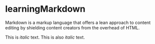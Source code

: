 # learningMarkdown
Markdown is a markup language that offers a lean approach to content editing by shielding content creators from the overhead of HTML.

This is *italic* text.
This is also _italic_ text.
